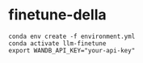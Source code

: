 # finetune-della


```
conda env create -f environment.yml
conda activate llm-finetune
export WANDB_API_KEY="your-api-key"

```